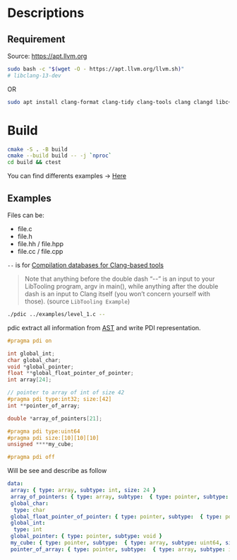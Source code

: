 # Descriptions

## Requirement

Source: https://apt.llvm.org

```sh
sudo bash -c "$(wget -O - https://apt.llvm.org/llvm.sh)"
# libclang-13-dev
```

OR

```sh
sudo apt install clang-format clang-tidy clang-tools clang clangd libc++-dev libc++1 libc++abi-dev libc++abi1 libclang-dev libclang1 liblldb-dev libllvm-ocaml-dev libomp-dev libomp5 lld lldb llvm-dev llvm-runtime llvm python-clang
```

# Build

```sh
cmake -S . -B build
cmake --build build -- -j `nproc`
cd build && ctest
```

You can find differents examples -> [Here](./examples/)

## Examples

Files can be:

- file.c
- file.h
- file.hh / file.hpp
- file.cc / file.cpp

`--` is for [Compilation databases for Clang-based tools](https://eli.thegreenplace.net/2014/05/21/compilation-databases-for-clang-based-tools)
> Note that anything before the double dash “--” is an input to your LibTooling program, argv in main(), while anything after the double dash is an input to Clang itself (you won’t concern yourself with those). (source `LibTooling Example`)

```sh
./pdic ../examples/level_1.c --
```

pdic extract all information from [AST](https://en.wikipedia.org/wiki/Abstract_syntax_tree) and write PDI representation.

```c
#pragma pdi on

int global_int;
char global_char;
void *global_pointer;
float **global_float_pointer_of_pointer;
int array[24];

// pointer to array of int of size 42
#pragma pdi type:int32; size:[42]
int **pointer_of_array;

double *array_of_pointers[21];

#pragma pdi type:uint64
#pragma pdi size:[10][10][10]
unsigned ****my_cube;

#pragma pdi off
```

Will be see and describe as follow

```yml
data:
 array: { type: array, subtype: int, size: 24 }
 array_of_pointers: { type: array, subtype:  { type: pointer, subtype: double }, size: 21 }
 global_char: 
  type: char
 global_float_pointer_of_pointer: { type: pointer, subtype:  { type: pointer, subtype: float } }
 global_int: 
  type: int
 global_pointer: { type: pointer, subtype: void }
 my_cube: { type: pointer, subtype:  { type: array, subtype: uint64, size: [10, 10, 10] } }
 pointer_of_array: { type: pointer, subtype:  { type: array, subtype: int32, size: 42 } }
```
